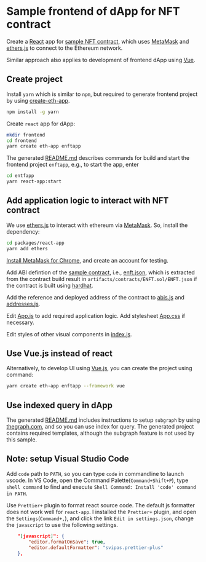 # Sample frontend of dApp for NFT contract

Create a [React](https://reactjs.org) app for [sample NFT contract](https://github.com/yxuco/enft), which uses [MetaMask](https://metamask.io/) and [ethers.js](https://docs.ethers.io/v5/) to connect to the Ethereum network.

Similar approach also applies to development of frontend dApp using [Vue](https://vuejs.org/).

## Create project

Install `yarn` which is similar to `npm`, but required to generate frontend project by using [create-eth-app](https://github.com/paulrberg/create-eth-app).

```bash
npm install -g yarn
```

Create `react` app for dApp:

```bash
mkdir frontend
cd frontend
yarn create eth-app enftapp
```

The generated [README.md](./README-gen.md) describes commands for build and start the frontend project `enftapp`, e.g., to start the app, enter

```bash
cd entfapp
yarn react-app:start
```

## Add application logic to interact with NFT contract

We use [ethers.js](https://docs.ethers.io/v5/) to interact with ethereum via [MetaMask](https://metamask.io/).  So, install the dependency:

```bash
cd packages/react-app
yarn add ethers
```

[Install MetaMask for Chrome](https://metamask.io/download.html), and create an account for testing.

Add ABI defintion of the [sample contract](https://github.com/yxuco/enft), i.e., [enft.json](./packages/contracts/src/abis/enft.json), which is extracted from the contract build result in `artifacts/contracts/ENFT.sol/ENFT.json` if the contract is built using [hardhat](https://hardhat.org).

Add the reference and deployed address of the contract to [abis.js](./packages/contracts/src/abis.js) and [addresses.js](./packages/contracts/src/addresses.js).

Edit [App.js](./packages/react-app/src/App.js) to add required application logic.  Add stylesheet [App.css](./packages/react-app/src/App.css) if necessary.

Edit styles of other visual components in [index.js](./packages/react-app/src/components/index.js).

## Use Vue.js instead of react

Alternatively, to develop UI using [Vue.js](https://vuejs.org/), you can create the project using command:

```bash
yarn create eth-app enftapp --framework vue
```

## Use indexed query in dApp

The generated [README.md](./README-gen.md) includes instructions to setup `subgraph` by using [thegraph.com](https://thegraph.com/docs), and so you can use index for query.  The generated project contains required templates, although the subgraph feature is not used by this sample.

## Note: setup Visual Studio Code

Add `code` path to `PATH`, so you can type `code` in commandline to launch vscode.  In VS Code, open the Command Palette(`Command+Shift+P`), type `shell command` to find and execute `Shell Command: Install 'code' command in PATH`.

Use `Prettier+` plugin to format react source code.  The default js formatter does not work well for `react-app`.  I installed the `Prettier+` plugin, and open the `Settings`(`Command+,`), and click the link `Edit in settings.json`, change the `javascript` to use the following settings.

```json
    "[javascript]": {
        "editor.formatOnSave": true,
        "editor.defaultFormatter": "svipas.prettier-plus"
    },
```
